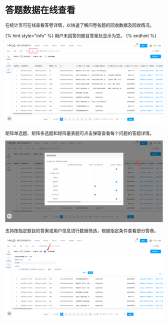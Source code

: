 # 答题数据在线查看

在统计页可在线查看答卷详情，以快速了解问卷各题的回收数据及回收情况。

{% hint style="info" %}
用户未回答的题目答案处显示为空。
{% endhint %}

![在线查看答题数据](<../../.gitbook/assets/image (737).png>)

矩阵单选题、矩阵多选题和矩阵量表题可点击弹窗查看每个问题的答题详情。

![矩阵单选题查看答题详情](<../../.gitbook/assets/image (769).png>)

支持按指定题目的答案或用户信息进行数据筛选，根据指定条件查看部分答卷。

![数据筛选](<../../.gitbook/assets/image (103) (1).png>)
